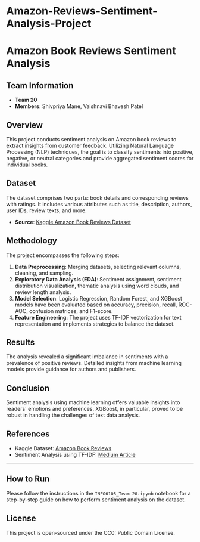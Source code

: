 # Amazon-Reviews-Sentiment-Analysis-Project

# Amazon Book Reviews Sentiment Analysis

## Team Information
- **Team 20**
- **Members**: Shivpriya Mane, Vaishnavi Bhavesh Patel

## Overview
This project conducts sentiment analysis on Amazon book reviews to extract insights from customer feedback. Utilizing Natural Language Processing (NLP) techniques, the goal is to classify sentiments into positive, negative, or neutral categories and provide aggregated sentiment scores for individual books.

## Dataset
The dataset comprises two parts: book details and corresponding reviews with ratings. It includes various attributes such as title, description, authors, user IDs, review texts, and more.

- **Source**: [Kaggle Amazon Book Reviews Dataset](https://www.kaggle.com/datasets/mohamedbakhet/amazon-books-reviews/data)

## Methodology
The project encompasses the following steps:
1. **Data Preprocessing**: Merging datasets, selecting relevant columns, cleaning, and sampling.
2. **Exploratory Data Analysis (EDA)**: Sentiment assignment, sentiment distribution visualization, thematic analysis using word clouds, and review length analysis.
3. **Model Selection**: Logistic Regression, Random Forest, and XGBoost models have been evaluated based on accuracy, precision, recall, ROC-AOC, confusion matrices, and F1-score.
4. **Feature Engineering**: The project uses TF-IDF vectorization for text representation and implements strategies to balance the dataset.

## Results
The analysis revealed a significant imbalance in sentiments with a prevalence of positive reviews. Detailed insights from machine learning models provide guidance for authors and publishers.

## Conclusion
Sentiment analysis using machine learning offers valuable insights into readers' emotions and preferences. XGBoost, in particular, proved to be robust in handling the challenges of text data analysis.

## References
- Kaggle Dataset: [Amazon Book Reviews](https://www.kaggle.com/datasets/mohamedbakhet/amazon-books-reviews/data)
- Sentiment Analysis using TF-IDF: [Medium Article](#)

---

## How to Run

Please follow the instructions in the `INFO6105_Team 20.ipynb` notebook for a step-by-step guide on how to perform sentiment analysis on the dataset.

## License
This project is open-sourced under the CC0: Public Domain License.
